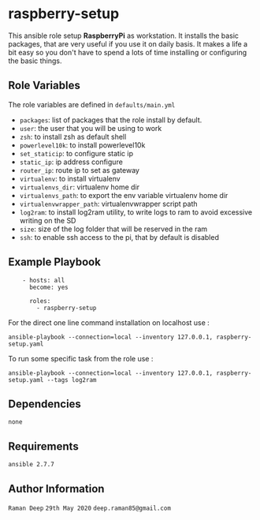 raspberry-setup
===============

This ansible role setup **RaspberryPi** as workstation. It installs the basic packages, that are very useful if you use it on daily basis.
It makes a life a bit easy so you don't have to spend a lots of time installing or configuring the basic things.


Role Variables
--------------

The role variables are defined in `defaults/main.yml`

- `packages`: list of packages that the role install by default.
- `user`: the user that you will be using to work
- `zsh`: to install zsh as default shell
- `powerlevel10k`: to install powerlevel10k
- `set_staticip`: to configure static ip
- `static_ip`: ip address configure
- `router_ip`: route ip to set as gateway
- `virtualenv`: to install virtualenv
- `virtualenvs_dir`: virtualenv home dir
- `virtualenvs_path`: to export the env variable virtualenv home dir
- `virtualenvwrapper_path`: virtualenvwrapper script path
- `log2ram`: to install log2ram utility, to write logs to ram to avoid excessive writing on the SD
- `size`: size of the log folder that will be reserved in the ram
- `ssh`: to enable ssh access to the pi, that by default is disabled

Example Playbook
-----------------
```
    - hosts: all
      become: yes
      
      roles:
        - raspberry-setup

```

For the direct one line command installation on localhost use :

`ansible-playbook --connection=local --inventory 127.0.0.1, raspberry-setup.yaml`

To run some specific task from the role use :

`ansible-playbook --connection=local --inventory 127.0.0.1, raspberry-setup.yaml --tags log2ram`

Dependencies
------------

`none`


Requirements
------------

`ansible 2.7.7`


Author Information
------------------

`Raman Deep`
`29th May 2020`
`deep.raman85@gmail.com`
